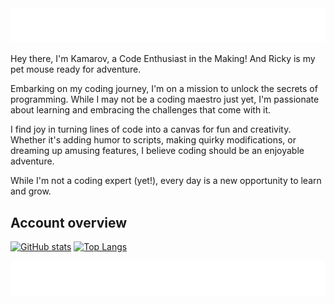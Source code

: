 <a href="https://github.com/kamarov-therussiantank#animated-text-light">
  <img src="https://raw.githubusercontent.com/kamarov-therussiantank/kamarov-therussiantank/main/animated-text-light.svg"/>
</a>


Hey there, I'm Kamarov, a Code Enthusiast in the Making! And Ricky is my pet mouse ready for adventure.

Embarking on my coding journey, I'm on a mission to unlock the secrets of programming. While I may not be a coding maestro just yet, I'm passionate about learning and embracing the challenges that come with it.

I find joy in turning lines of code into a canvas for fun and creativity. Whether it's adding humor to scripts, making quirky modifications, or dreaming up amusing features, I believe coding should be an enjoyable adventure.

While I'm not a coding expert (yet!), every day is a new opportunity to learn and grow.

## Account overview
[![GitHub stats](https://github-readme-stats.vercel.app/api?username=kamarov-therussiantank&theme=dracula&show_icons=true&hide_border=true&border_radius=10&card_width=495&custom_title=My%20Github%20Stats)](https://github.com/kamarov-therussiantank/github-readme-stats)
[![Top Langs](https://github-readme-stats.vercel.app/api/top-langs/?username=kamarov-therussiantank&theme=dracula&show_icons=true&hide_border=true&langs_count=10&border_radius=10&layout=compact&card_width=495&custom_title=Languages)](https://github.com/kamarov-therussiantank/github-readme-stats)

<a href="https://github.com/kamarov-therussiantank#animated-text-overview">
  <img src="https://raw.githubusercontent.com/kamarov-therussiantank/kamarov-therussiantank/main/animated-text-overview.svg"/>
</a>
